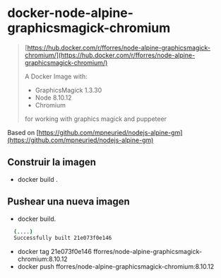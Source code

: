 # docker-node-alpine-graphicsmagick-chromium

> [https://hub.docker.com/r/fforres/node-alpine-graphicsmagick-chromium/](https://hub.docker.com/r/fforres/node-alpine-graphicsmagick-chromium/)
>
> A Docker Image with:
> - GraphicsMagick 1.3.30
> - Node 8.10.12
> - Chromium
>
> for working with graphics magick and puppeteer

Based on [https://github.com/mpneuried/nodejs-alpine-gm](https://github.com/mpneuried/nodejs-alpine-gm)

## Construir la imagen

- docker build .

## Pushear una nueva imagen

- docker build.

```Bash
  (....)
  Successfully built 21e073f0e146
```

- docker tag 21e073f0e146 fforres/node-alpine-graphicsmagick-chromium:8.10.12
- docker push fforres/node-alpine-graphicsmagick-chromium:8.10.12
